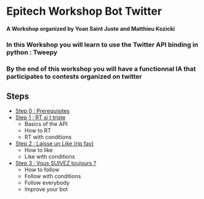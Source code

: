 # Epitech Workshop Bot Twitter
#### A Workshop organized by Yoan Saint Juste and Matthieu Kozicki

### In this Workshop you will learn to use the Twitter API binding in python : Tweepy

### By the end of this workshop you will have a functionnal IA that participates to contests organized on twitter

## Steps

* [Step 0 : Prerequisites](Step0.md)
* [Step 1 : RT si t triste](Step1.md)
  * Basics of the API
  * How to RT
  * RT with conditions
* [Step 2 : Laisse un Like (rip fav)](Step2.md)
  * How to like
  * Like with conditions
* [Step 3 : Vous SUIVEZ toujours ?](Step3.md)
  * How to follow
  * Follow with conditions
  * Follow everybody
  * Improve your bot
